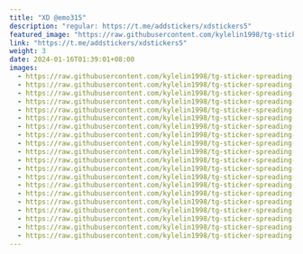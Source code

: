 ```yaml
---
title: "XD @emo315"
description: "regular: https://t.me/addstickers/xdstickers5"
featured_image: "https://raw.githubusercontent.com/kylelin1998/tg-sticker-spreading-worldwide-images/main/img/dac17c10-9ae3-436b-922b-a3c603e1268d.jpg"
link: "https://t.me/addstickers/xdstickers5"
weight: 3
date: 2024-01-16T01:39:01+08:00
images:
  - https://raw.githubusercontent.com/kylelin1998/tg-sticker-spreading-worldwide-images/main/img/dac17c10-9ae3-436b-922b-a3c603e1268d.jpg
  - https://raw.githubusercontent.com/kylelin1998/tg-sticker-spreading-worldwide-images/main/img/4bc2b79e-8a43-44bd-901e-ab684db06a85.jpg
  - https://raw.githubusercontent.com/kylelin1998/tg-sticker-spreading-worldwide-images/main/img/cb7e4395-12e5-40d9-9218-5b3867e2310c.jpg
  - https://raw.githubusercontent.com/kylelin1998/tg-sticker-spreading-worldwide-images/main/img/939f882f-dd9f-4f9d-b385-c34d2892aa93.jpg
  - https://raw.githubusercontent.com/kylelin1998/tg-sticker-spreading-worldwide-images/main/img/2e02b375-e57b-4f56-a985-a5bca2c292f0.jpg
  - https://raw.githubusercontent.com/kylelin1998/tg-sticker-spreading-worldwide-images/main/img/555bb0d2-49d6-43c3-aff1-dabdd62bc694.jpg
  - https://raw.githubusercontent.com/kylelin1998/tg-sticker-spreading-worldwide-images/main/img/8694927d-273c-4016-9f02-7c7563498d9e.jpg
  - https://raw.githubusercontent.com/kylelin1998/tg-sticker-spreading-worldwide-images/main/img/13b3a413-58e9-4580-aa81-ca8692602559.jpg
  - https://raw.githubusercontent.com/kylelin1998/tg-sticker-spreading-worldwide-images/main/img/df188f18-34cc-420e-8fd9-c0151c28cc27.jpg
  - https://raw.githubusercontent.com/kylelin1998/tg-sticker-spreading-worldwide-images/main/img/686f6855-255c-47b5-b2de-ecb94dfd7e7a.jpg
  - https://raw.githubusercontent.com/kylelin1998/tg-sticker-spreading-worldwide-images/main/img/6a6c6213-c9f7-4a46-9932-ff1c718b6a79.jpg
  - https://raw.githubusercontent.com/kylelin1998/tg-sticker-spreading-worldwide-images/main/img/f587bd30-819f-47ec-a051-69fabb61d15f.jpg
  - https://raw.githubusercontent.com/kylelin1998/tg-sticker-spreading-worldwide-images/main/img/a2664666-9ecf-4416-a8a4-dcfe5efa06ad.jpg
  - https://raw.githubusercontent.com/kylelin1998/tg-sticker-spreading-worldwide-images/main/img/e42998d3-ceb4-41ed-bd7c-104f50a2bfb3.jpg
  - https://raw.githubusercontent.com/kylelin1998/tg-sticker-spreading-worldwide-images/main/img/77bde2e4-3ba8-445b-ac20-4b03552987aa.jpg
  - https://raw.githubusercontent.com/kylelin1998/tg-sticker-spreading-worldwide-images/main/img/49cfc7f9-80b8-442a-b82d-03b1c1a2f751.jpg
  - https://raw.githubusercontent.com/kylelin1998/tg-sticker-spreading-worldwide-images/main/img/85012f06-a95e-4a66-a7a1-f482a51df408.jpg
  - https://raw.githubusercontent.com/kylelin1998/tg-sticker-spreading-worldwide-images/main/img/3530f95c-1ed7-4b2a-a9f9-08ae00ba33de.jpg
  - https://raw.githubusercontent.com/kylelin1998/tg-sticker-spreading-worldwide-images/main/img/b6f0bb83-21dc-4a70-8bfb-6b51949eae8f.jpg
  - https://raw.githubusercontent.com/kylelin1998/tg-sticker-spreading-worldwide-images/main/img/d8845446-deec-4cf4-a99c-770f845eea4c.jpg
---
```

